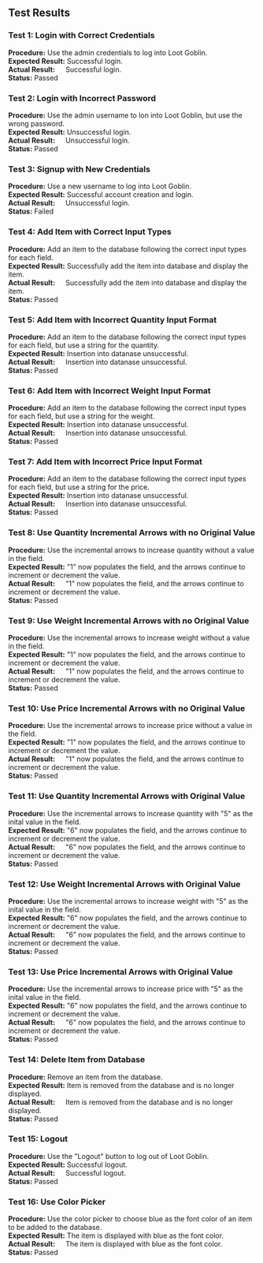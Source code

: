 ## Test Results ##

### Test 1: Login with Correct Credentials ###
**Procedure:** Use the admin credentials to log into Loot Goblin. \
**Expected Result:** Successful login. \
**Actual Result:&emsp;&nbsp;** Successful login. \
**Status:** Passed

### Test 2: Login with Incorrect Password ###
**Procedure:** Use the admin username to lon into Loot Goblin, but use the wrong password. \
**Expected Result:** Unsuccessful login. \
**Actual Result:&emsp;&nbsp;** Unsuccessful login. \
**Status:** Passed

### Test 3: Signup with New Credentials ###
**Procedure:** Use a new username to log into Loot Goblin. \
**Expected Result:** Successful account creation and login. \
**Actual Result:&emsp;&nbsp;** Unsuccessful login. \
**Status:** Failed

### Test 4: Add Item with Correct Input Types ###
**Procedure:** Add an item to the database following the correct input types for each field. \
**Expected Result:** Successfully add the item into database and display the item. \
**Actual Result:&emsp;&nbsp;** Successfully add the item into database and display the item. \
**Status:** Passed

### Test 5: Add Item with Incorrect Quantity Input Format ###
**Procedure:** Add an item to the database following the correct input types for each field, but use a string for the quantity. \
**Expected Result:** Insertion into datanase unsuccessful. \
**Actual Result:&emsp;&nbsp;** Insertion into datanase unsuccessful. \
**Status:** Passed

### Test 6: Add Item with Incorrect Weight Input Format ###
**Procedure:** Add an item to the database following the correct input types for each field, but use a string for the weight. \
**Expected Result:** Insertion into datanase unsuccessful. \
**Actual Result:&emsp;&nbsp;** Insertion into datanase unsuccessful. \
**Status:** Passed

### Test 7: Add Item with Incorrect Price Input Format ###
**Procedure:** Add an item to the database following the correct input types for each field, but use a string for the price. \
**Expected Result:** Insertion into datanase unsuccessful. \
**Actual Result:&emsp;&nbsp;** Insertion into datanase unsuccessful. \
**Status:** Passed

### Test 8: Use Quantity Incremental Arrows with no Original Value ###
**Procedure:** Use the incremental arrows to increase quantity without a value in the field. \
**Expected Result:** "1" now populates the field, and the arrows continue to increment or decrement the value. \
**Actual Result:&emsp;&nbsp;** "1" now populates the field, and the arrows continue to increment or decrement the value. \
**Status:** Passed

### Test 9: Use Weight Incremental Arrows with no Original Value ###
**Procedure:** Use the incremental arrows to increase weight without a value in the field. \
**Expected Result:** "1" now populates the field, and the arrows continue to increment or decrement the value. \
**Actual Result:&emsp;&nbsp;** "1" now populates the field, and the arrows continue to increment or decrement the value. \
**Status:** Passed

### Test 10: Use Price Incremental Arrows with no Original Value ###
**Procedure:** Use the incremental arrows to increase price without a value in the field. \
**Expected Result:** "1" now populates the field, and the arrows continue to increment or decrement the value. \
**Actual Result:&emsp;&nbsp;** "1" now populates the field, and the arrows continue to increment or decrement the value. \
**Status:** Passed

### Test 11: Use Quantity Incremental Arrows with Original Value ###
**Procedure:** Use the incremental arrows to increase quantity with "5" as the inital value in the field. \
**Expected Result:** "6" now populates the field, and the arrows continue to increment or decrement the value. \
**Actual Result:&emsp;&nbsp;** "6" now populates the field, and the arrows continue to increment or decrement the value. \
**Status:** Passed

### Test 12: Use Weight Incremental Arrows with Original Value ###
**Procedure:** Use the incremental arrows to increase weight with "5" as the inital value in the field. \
**Expected Result:** "6" now populates the field, and the arrows continue to increment or decrement the value. \
**Actual Result:&emsp;&nbsp;** "6" now populates the field, and the arrows continue to increment or decrement the value. \
**Status:** Passed

### Test 13: Use Price Incremental Arrows with Original Value ###
**Procedure:** Use the incremental arrows to increase price with "5" as the inital value in the field. \
**Expected Result:** "6" now populates the field, and the arrows continue to increment or decrement the value. \
**Actual Result:&emsp;&nbsp;** "6" now populates the field, and the arrows continue to increment or decrement the value. \
**Status:** Passed

### Test 14: Delete Item from Database ###
**Procedure:** Remove an item from the database. \
**Expected Result:** Item is removed from the database and is no longer displayed. \
**Actual Result:&emsp;&nbsp;** Item is removed from the database and is no longer displayed. \
**Status:** Passed

### Test 15: Logout ###
**Procedure:** Use the "Logout" button to log out of Loot Goblin. \
**Expected Result:** Successful logout. \
**Actual Result:&emsp;&nbsp;** Successful logout. \
**Status:** Passed

### Test 16: Use Color Picker ###
**Procedure:** Use the color picker to choose blue as the font color of an item to be added to the database. \
**Expected Result:** The item is displayed with blue as the font color. \
**Actual Result:&emsp;&nbsp;** The item is displayed with blue as the font color. \
**Status:** Passed
